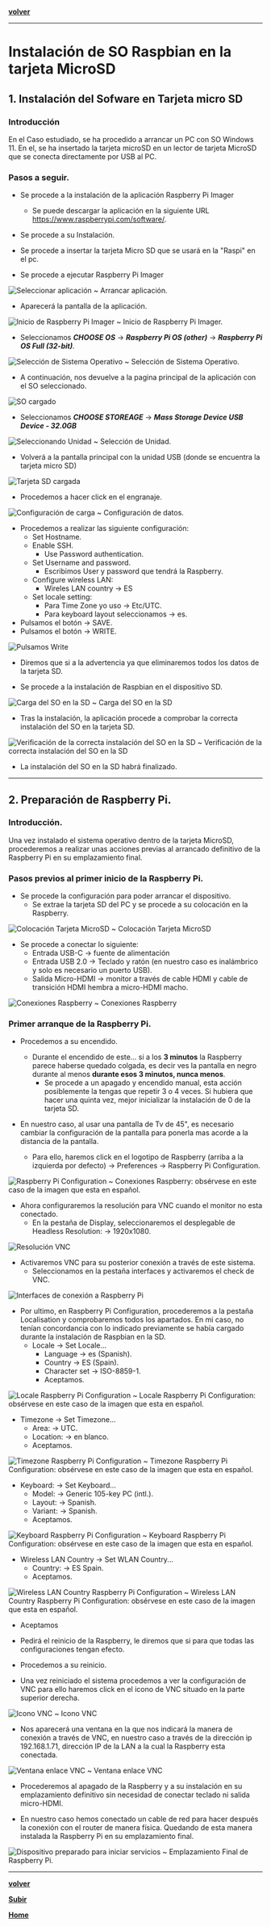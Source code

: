 <a name="top"></a>

**[volver](./Raspi_home)**

---

# Instalación de SO Raspbian en la tarjeta MicroSD

## 1. Instalación del Sofware en Tarjeta micro SD


### Introducción

En el Caso estudiado, se ha procedido a arrancar un PC con SO Windows 11. En el, se ha insertado la tarjeta microSD en un lector de tarjeta MicroSD que se conecta directamente por USB al PC.


### Pasos a seguir.


- Se procede a la instalación de la aplicación Raspberry Pi Imager
  - Se puede descargar la aplicación en la siguiente URL https://www.raspberrypi.com/software/.

- Se procede a su Instalación.

- Se procede a insertar la tarjeta Micro SD que se usará en la "Raspi" en el pc.

- Se procede a ejecutar Raspberry Pi Imager

![Seleccionar aplicación](../assets/Anexo-raspi/Raspi-03/001-ejecucion-raspberry-pi-imager.png)
~ Arrancar aplicación.

- Aparecerá la pantalla de la aplicación.

![Inicio de Raspberry Pi Imager](../assets/Anexo-raspi/Raspi-03/002-inicio-aplicacion-raspberry-pi-imager.png)
~ Inicio de Raspberry Pi Imager.

- Seleccionamos ***CHOOSE OS*** $\rightarrow$ ***Raspberry Pi OS (other)*** $\rightarrow$ ***Raspberry Pi OS Full (32-bit)***.

![Selección de Sistema Operativo](../assets/Anexo-raspi/Raspi-03/003-seleccion-de-sistema-operativo.png)
~ Selección de Sistema Operativo.

- A continuación, nos devuelve a la pagina principal de la aplicación con el SO seleccionado.


![SO cargado](../assets/Anexo-raspi/Raspi-03/004-SO-cargado-elegimos%20almacenamiento.png)

- Seleccionamos ***CHOOSE STOREAGE*** $\rightarrow$ ***Mass Storage Device USB Device - 32.0GB***

![Seleccionando Unidad](../assets/Anexo-raspi/Raspi-03/005-seleccion-tarjeta-micro-SD.png)
~ Selección de Unidad.

- Volverá a la pantalla principal con la unidad USB (donde se encuentra la tarjeta micro SD)

![Tarjeta SD cargada](../assets/Anexo-raspi/Raspi-03/006-pulsamos-engranaje.png)

- Procedemos a hacer click en el engranaje.

![Configuración de carga](../assets/Anexo-raspi/Raspi-03/007-configuracion-para-instalacion-01.png)
~ Configuración de datos.
- Procedemos a realizar las siguiente configuración:
  - Set Hostname.
  - Enable SSH.
    - Use Password authentication.
  - Set Username and password.
    - Escribimos User y password que tendrá la Raspberry.
  - Configure wireless LAN:
    - Wireles LAN country $\rightarrow$ ES
  - Set locale setting:
    - Para Time Zone yo uso $\rightarrow$ Etc/UTC.
    - Para keyboard layout seleccionamos $\rightarrow$ es.
- Pulsamos el botón $\rightarrow$ SAVE.
- Pulsamos el botón $\rightarrow$ WRITE.

![Pulsamos Write](../assets/Anexo-raspi/Raspi-03/008-pulsamos-write.png)

- Diremos que si a la advertencia ya que eliminaremos todos los datos de la tarjeta SD.

- Se procede a la instalación de Raspbian en el dispositivo SD.

![Carga del SO en la SD](../assets/Anexo-raspi/Raspi-03/009-proceso-de-carga-en-SD.png)
~ Carga del SO en la SD

- Tras la instalación, la aplicación procede a comprobar la correcta instalación del SO en la tarjeta SD.


![Verificación de la correcta instalación del SO en la SD](../assets/Anexo-raspi/Raspi-03/010-verificaci%C3%B3n.png)
~ Verificación de la correcta instalación del SO en la SD

- La instalación del SO en la SD habrá finalizado.

---

## 2. Preparación de Raspberry Pi.

### Introducción.

Una vez instalado el sistema operativo dentro de la tarjeta MicroSD, procederemos a realizar unas acciones previas al arrancado definitivo de la Raspberry Pi en su emplazamiento final.

### Pasos previos al primer inicio de la Raspberry Pi.

- Se procede la configuración para poder arrancar el dispositivo.
  - Se extrae la tarjeta SD del PC y se procede a su colocación en la Raspberry.

![Colocación Tarjeta MicroSD](../assets/Anexo-raspi/Raspi-03/011-colocacion-tarjeta-microSD.png)
~ Colocación Tarjeta MicroSD



- Se procede a conectar lo siguiente:
  - Entrada USB-C $\rightarrow$ fuente de alimentación
  - Entrada USB 2.0 $\rightarrow$ Teclado y ratón (en nuestro caso es inalámbrico y solo es necesario un puerto USB).
  - Salida Micro-HDMI $\rightarrow$ monitor a través de cable HDMI y cable de transición HDMI hembra a micro-HDMI macho.

![Conexiones Raspberry](../assets/Anexo-raspi/Raspi-03/012-conexionado-Raspi.png)
~ Conexiones Raspberry


### Primer arranque de la Raspberry Pi.

- Procedemos a su encendido.
  - Durante el encendido de este... si a los **3 minutos** la Raspberry parece haberse quedado colgada, es decir ves la pantalla en negro durante al menos **durante esos 3 minutos, nunca menos**.
    - Se procede a un apagado y encendido manual, esta acción posiblemente la tengas que repetir 3 o 4 veces. Si hubiera que hacer una quinta vez, mejor inicializar la instalación de 0 de la tarjeta SD.

- En nuestro caso, al usar una pantalla de Tv de 45", es necesario cambiar la configuración de la pantalla para ponerla mas acorde a la distancia de la pantalla.
  - Para ello, haremos click en el logotipo de Raspberry (arriba a la izquierda por defecto) $\rightarrow$ Preferences $\rightarrow$ Raspberry Pi Configuration.

![Raspberry Pi Configuration](../assets/Anexo-raspi/Raspi-03/013-Rasberry-pi-configuration.png)
~ Conexiones Raspberry: obsérvese en este caso de la imagen que esta en español.


- Ahora configuraremos la resolución para VNC cuando el monitor no esta conectado.
  - En la pestaña de Display, seleccionaremos el desplegable de Headless Resolution: $\rightarrow$ 1920x1080.

![Resolución VNC](../assets/Anexo-raspi/Raspi-03/014-screen-VNC-resolution.png)


- Activaremos VNC para su posterior conexión a través de este sistema.
  - Seleccionamos en la pestaña interfaces y activaremos el check de VNC.

![Interfaces de conexión a Raspberry Pi ](../assets/Anexo-raspi/Raspi-03/015-Interfaces.png)


- Por ultimo, en Raspberry Pi Configuration, procederemos a la pestaña Localisation y comprobaremos todos los apartados. En mi caso, no tenían concordancia con lo indicado previamente se había cargado durante la instalación de Raspbian en la SD.
  - Locale $\rightarrow$ Set Locale...
    - Language $\rightarrow$ es (Spanish).
    - Country $\rightarrow$ ES (Spain).
    - Character set $\rightarrow$ ISO-8859-1.
    - Aceptamos.

![Locale Raspberry Pi Configuration](../assets/Anexo-raspi/Raspi-03/016-Locale%20COnfiguration.png)
~ Locale Raspberry Pi Configuration: obsérvese en este caso de la imagen que esta en español.

  - Timezone $\rightarrow$ Set Timezone...
    - Area: $\rightarrow$ UTC.
    - Location: $\rightarrow$ en blanco.
    - Aceptamos.

![Timezone Raspberry Pi Configuration](../assets/Anexo-raspi/Raspi-03/017-TimeZone-Config.png)
~ Timezone Raspberry Pi Configuration: obsérvese en este caso de la imagen que esta en español.

  - Keyboard: $\rightarrow$ Set Keyboard...
    - Model: $\rightarrow$ Generic 105-key PC (intl.).
    - Layout: $\rightarrow$ Spanish.
    - Variant: $\rightarrow$ Spanish.
    - Aceptamos.

![Keyboard Raspberry Pi Configuration](../assets/Anexo-raspi/Raspi-03/018-Keyboard-Config.png)
~ Keyboard Raspberry Pi Configuration: obsérvese en este caso de la imagen que esta en español.

  - Wireless LAN Country $\rightarrow$ Set WLAN Country...
    - Country: $\rightarrow$ ES Spain.
    - Aceptamos.

![Wireless LAN Country Raspberry Pi Configuration](../assets/Anexo-raspi/Raspi-03/019-Wireless-LAN-Country.png)
~ Wireless LAN Country Raspberry Pi Configuration: obsérvese en este caso de la imagen que esta en español.

  - Aceptamos

- Pedirá el reinicio de la Raspberry, le diremos que si para que todas las configuraciones tengan efecto.

- Procedemos a su reinicio.

- Una vez reiniciado el sistema procedemos a ver la configuración de VNC para ello haremos click en el icono de VNC situado en la parte superior derecha.

![Icono VNC](../assets/Anexo-raspi/Raspi-03/020-vnc-icon.png)
~ Icono VNC

- Nos aparecerá una ventana en la que nos indicará la manera de conexión a través de VNC, en nuestro caso a través de la dirección ip 192.168.1.71, dirección IP de la LAN a la cual la Raspberry esta conectada.

![Ventana enlace VNC](../assets/Anexo-raspi/Raspi-03/021-enlace-VNC.png)
~ Ventana enlace VNC

- Procederemos al apagado de la Raspberry y a su instalación en su emplazamiento definitivo sin necesidad de conectar teclado ni salida micro-HDMI.

- En nuestro caso hemos conectado un cable de red para hacer después la conexión con el router de manera física. Quedando de esta manera instalada la Raspberry Pi en su emplazamiento final.

![Dispositivo preparado para iniciar servicios](../assets/Anexo-raspi/Raspi-03/022-Puesta-en-servicio.png)
~ Emplazamiento Final de Raspberry Pi.

---


**[volver](./Raspi_home.md)**

**[Subir](#top)**

**[Home](/home)**
